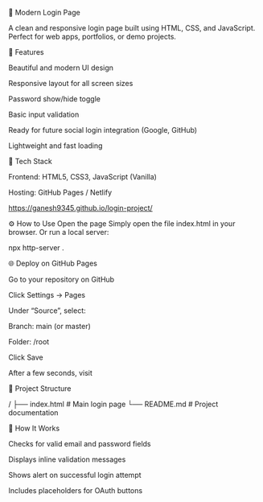 🔐 Modern Login Page

A clean and responsive login page built using HTML, CSS, and JavaScript. Perfect for web apps, portfolios, or demo projects.

🌟 Features

Beautiful and modern UI design

Responsive layout for all screen sizes

Password show/hide toggle

Basic input validation

Ready for future social login integration (Google, GitHub)

Lightweight and fast loading

🧩 Tech Stack

Frontend: HTML5, CSS3, JavaScript (Vanilla)

Hosting: GitHub Pages / Netlify

https://ganesh9345.github.io/login-project/

⚙️ How to Use Open the page Simply open the file index.html in your browser. Or run a local server:

npx http-server .

🌐 Deploy on GitHub Pages

Go to your repository on GitHub

Click Settings → Pages

Under “Source”, select:

Branch: main (or master)

Folder: /root

Click Save

After a few seconds, visit

📁 Project Structure

/ ├── index.html # Main login page └── README.md # Project documentation

🧠 How It Works

Checks for valid email and password fields

Displays inline validation messages

Shows alert on successful login attempt

Includes placeholders for OAuth buttons
